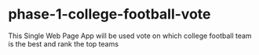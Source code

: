 # phase-1-college-football-vote
This Single Web Page App will be used vote on which college football team is the best and rank the top teams
